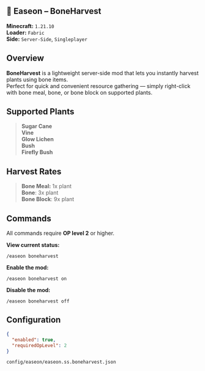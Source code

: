 ## 🌿 Easeon – BoneHarvest
**Minecraft:** `1.21.10`  
**Loader:** `Fabric`  
**Side:** `Server-Side`, `Singleplayer`


## Overview
**BoneHarvest** is a lightweight server-side mod that lets you instantly harvest plants using bone items.  
Perfect for quick and convenient resource gathering — simply right-click with bone meal, bone, or bone block on supported plants.


## Supported Plants
> **Sugar Cane**  
> **Vine**  
> **Glow Lichen**  
> **Bush**  
> **Firefly Bush**


## Harvest Rates
> **Bone Meal:** 1x plant  
> **Bone**: 3x plant  
> **Bone Block**: 9x plant


## Commands
All commands require **OP level 2** or higher.

**View current status:**
```
/easeon boneharvest
```
**Enable the mod:**
```
/easeon boneharvest on
```
**Disable the mod:**
```
/easeon boneharvest off
```


## Configuration
```json
{
  "enabled": true,
  "requiredOpLevel": 2
}
```
`config/easeon/easeon.ss.boneharvest.json`
